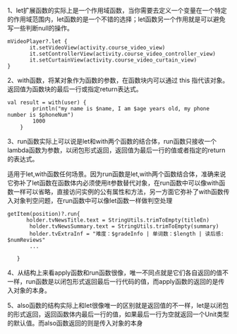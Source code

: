 1、let扩展函数的实际上是一个作用域函数，当你需要去定义一个变量在一个特定的作用域范围内，let函数的是一个不错的选择；let函数另一个作用就是可以避免写一些判断null的操作。

```
mVideoPlayer?.let {
       it.setVideoView(activity.course_video_view)
       it.setControllerView(activity.course_video_controller_view)
       it.setCurtainView(activity.course_video_curtain_view)
}
```

2、with函数，将某对象作为函数的参数，在函数块内可以通过 this 指代该对象。返回值为函数块的最后一行或指定return表达式。

```
val result = with(user) {
        println("my name is $name, I am $age years old, my phone number is $phoneNum")
        1000
    }
```

3、run函数实际上可以说是let和with两个函数的结合体，run函数只接收一个lambda函数为参数，以闭包形式返回，返回值为最后一行的值或者指定的return的表达式。   

适用于let,with函数任何场景。因为run函数是let,with两个函数结合体，准确来说它弥补了let函数在函数体内必须使用it参数替代对象，在run函数中可以像with函数一样可以省略，直接访问实例的公有属性和方法，另一方面它弥补了with函数传入对象判空问题，在run函数中可以像let函数一样做判空处理

```
getItem(position)?.run{
      holder.tvNewsTitle.text = StringUtils.trimToEmpty(titleEn)
       holder.tvNewsSummary.text = StringUtils.trimToEmpty(summary)
       holder.tvExtraInf = "难度：$gradeInfo | 单词数：$length | 读后感: $numReviews"
       ...   

   }
```

4、从结构上来看apply函数和run函数很像，唯一不同点就是它们各自返回的值不一样，run函数是以闭包形式返回最后一行代码的值，而apply函数的返回的是传入对象的本身。


5、also函数的结构实际上和let很像唯一的区别就是返回值的不一样，let是以闭包的形式返回，返回函数体内最后一行的值，如果最后一行为空就返回一个Unit类型的默认值。而also函数返回的则是传入对象的本身


